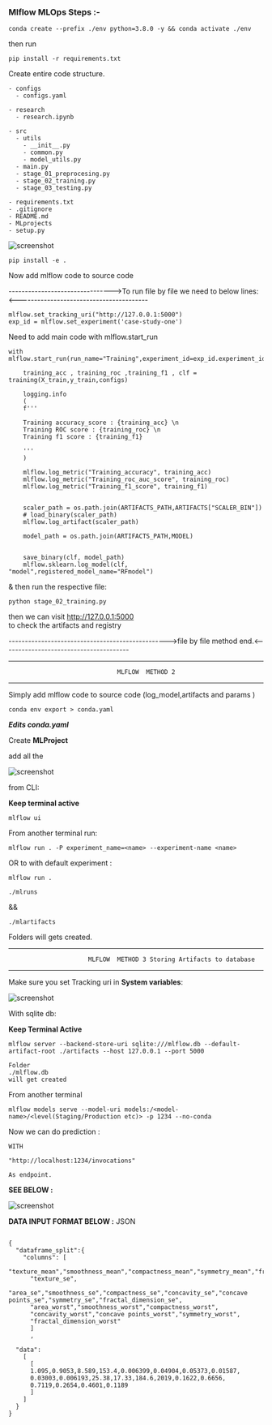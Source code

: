 
  ### Mlflow MLOps Steps :-


```
conda create --prefix ./env python=3.8.0 -y && conda activate ./env
```
then run

```
pip install -r requirements.txt
```
Create entire code structure.

```
- configs
  - configs.yaml

- research
  - research.ipynb

- src
  - utils
    - __init__.py
    - common.py
    - model_utils.py
  - main.py
  - stage_01_preprocesing.py
  - stage_02_training.py
  - stage_03_testing.py

- requirements.txt
- .gitignore
- README.md
- MLprojects
- setup.py
```

![screenshot](/screenshot/Screenshot_2023-05-19_214028.png)














```
pip install -e .
```

Now add mlflow code to source code 


-------------------------------->To run file by file we need to below lines:<----------------------------------------

```
mlflow.set_tracking_uri("http://127.0.0.1:5000")
exp_id = mlflow.set_experiment('case-study-one')
```

Need to add main code with mlflow.start_run

```
with mlflow.start_run(run_name="Training",experiment_id=exp_id.experiment_id):

    training_acc , training_roc ,training_f1 , clf = training(X_train,y_train,configs)

    logging.info
    (
    f'''

    Training accuracy_score : {training_acc} \n
    Training ROC score : {training_roc} \n 
    Training f1 score : {training_f1}
    
    '''
    )

    mlflow.log_metric("Training_accuracy", training_acc)
    mlflow.log_metric("Training_roc_auc_score", training_roc)
    mlflow.log_metric("Training_f1_score", training_f1)


    scaler_path = os.path.join(ARTIFACTS_PATH,ARTIFACTS["SCALER_BIN"])
    # load_binary(scaler_path)
    mlflow.log_artifact(scaler_path)

    model_path = os.path.join(ARTIFACTS_PATH,MODEL)


    save_binary(clf, model_path)
    mlflow.sklearn.log_model(clf, "model",registered_model_name="RFmodel")
```

& then run the respective file:

```
python stage_02_training.py
```

then we can visit http://127.0.0.1:5000  
to check the artifacts and registry

------------------------------------------------->file by file method end.<---------------------------------------



------------------------------------------------
                                  MLFLOW  METHOD 2

------------------------------------------------

Simply add mlflow code to source code (log_model,artifacts and params )


```
conda env export > conda.yaml
```

***Edits conda.yaml***

Create **MLProject**

add all the 

![screenshot](screenshot\Screenshot_2023-05-20_002416.png)


from CLI:

**Keep terminal active**

```
mlflow ui
```
From another terminal run:

```
mlflow run . -P experiment_name=<name> --experiment-name <name>
```
OR to with default experiment :
```
mlflow run .
```
```
./mlruns 
```
&&
```
./mlartifacts
```

Folders will gets created.


------------------------------------------------
                          MLFLOW  METHOD 3 Storing Artifacts to database

------------------------------------------------

Make sure you set Tracking uri in **System variables**:

![screenshot](screenshot\Screenshot_2023-05-20_002743.png)

With sqlite db:

**Keep Terminal Active**

```
mlflow server --backend-store-uri sqlite:///mlflow.db --default-artifact-root ./artifacts --host 127.0.0.1 --port 5000
```

    Folder
    ./mlflow.db 
    will get created

From another terminal

```
mlflow models serve --model-uri models:/<model-name>/<level(Staging/Production etc)> -p 1234 --no-conda
```

Now we can do prediction :

    WITH 

    "http://localhost:1234/invocations"

    As endpoint.




  **SEE BELOW :**

![screenshot](screenshot\Screenshot_2023-05-20003745.png)


**DATA INPUT FORMAT BELOW :** JSON

```

{
  "dataframe_split":{
    "columns": [
      "texture_mean","smoothness_mean","compactness_mean","symmetry_mean","fractal_dimension_mean",
      "texture_se",
      "area_se","smoothness_se","compactness_se","concavity_se","concave points_se","symmetry_se","fractal_dimension_se",
      "area_worst","smoothness_worst","compactness_worst",
      "concavity_worst","concave points_worst","symmetry_worst",
      "fractal_dimension_worst"
      ]
      ,

  "data":
    [
      [
      1.095,0.9053,8.589,153.4,0.006399,0.04904,0.05373,0.01587,
      0.03003,0.006193,25.38,17.33,184.6,2019,0.1622,0.6656,
      0.7119,0.2654,0.4601,0.1189
      ]
    ]
  }
}

```